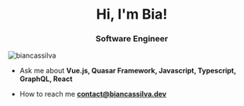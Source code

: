 <h1 align="center">Hi, I'm Bia!</h1>
<h3 align="center">Software Engineer</h3>
<p align="left"> 
  <img src="https://komarev.com/ghpvc/?username=biancassilva" alt="biancassilva" /> 
</p>

- Ask me about **Vue.js, Quasar Framework, Javascript, Typescript, GraphQL, React**

- How to reach me **contact@biancassilva.dev**


